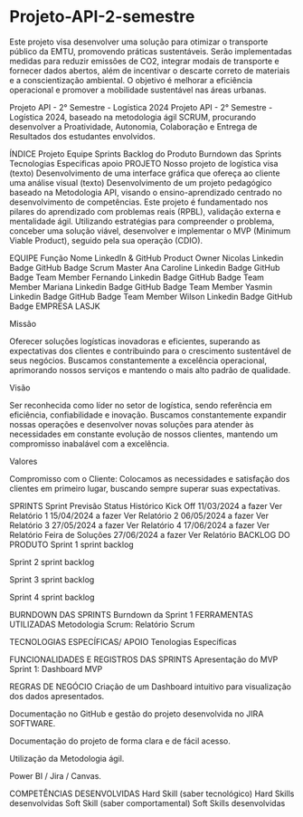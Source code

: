 # Projeto-API-2-semestre
Este projeto visa desenvolver uma solução para otimizar o transporte público da EMTU, promovendo práticas sustentáveis. Serão implementadas medidas para reduzir emissões de CO2, integrar modais de transporte e fornecer dados abertos, além de incentivar o descarte correto de materiais e a conscientização ambiental. O objetivo é melhorar a eficiência operacional e promover a mobilidade sustentável nas áreas urbanas.

Projeto API - 2° Semestre - Logística 2024
Projeto API - 2° Semestre - Logística 2024, baseado na metodologia ágil SCRUM, procurando desenvolver a Proatividade, Autonomia, Colaboração e Entrega de Resultados dos estudantes envolvidos.

ÍNDICE
Projeto
Equipe
Sprints
Backlog do Produto
Burndown das Sprints
Tecnologias Especificas apoio
PROJETO
Nosso projeto de logística visa (texto) Desenvolvimento de uma interface gráfica que ofereça ao cliente uma análise visual (texto) Desenvolvimento de um projeto pedagógico baseado na Metodologia API, visando o ensino-aprendizado centrado no desenvolvimento de competências. Este projeto é fundamentado nos pilares do aprendizado com problemas reais (RPBL), validação externa e mentalidade ágil. Utilizando estratégias para compreender o problema, conceber uma solução viável, desenvolver e implementar o MVP (Minimum Viable Product), seguido pela sua operação (CDIO).

EQUIPE
Função	Nome	LinkedIn & GitHub
Product Owner	Nicolas	Linkedin Badge GitHub Badge
Scrum Master	Ana Caroline	Linkedin Badge GitHub Badge
Team Member	Fernando	Linkedin Badge GitHub Badge
Team Member	Mariana	Linkedin Badge GitHub Badge
Team Member	Yasmin	Linkedin Badge GitHub Badge
Team Member	Wilson	Linkedin Badge GitHub Badge
EMPRESA
LASJK



Missão

Oferecer soluções logísticas inovadoras e eficientes, superando as expectativas dos clientes e contribuindo para o crescimento sustentável de seus negócios. Buscamos constantemente a excelência operacional, aprimorando nossos serviços e mantendo o mais alto padrão de qualidade.

Visão

Ser reconhecida como líder no setor de logística, sendo referência em eficiência, confiabilidade e inovação. Buscamos constantemente expandir nossas operações e desenvolver novas soluções para atender às necessidades em constante evolução de nossos clientes, mantendo um compromisso inabalável com a excelência.

Valores

Compromisso com o Cliente: Colocamos as necessidades e satisfação dos clientes em primeiro lugar, buscando sempre superar suas expectativas.

SPRINTS
Sprint	Previsão	Status	Histórico
Kick Off	11/03/2024	a fazer	Ver Relatório
1	15/04/2024	a fazer	Ver Relatório
2	06/05/2024	a fazer	Ver Relatório
3	27/05/2024	a fazer	Ver Relatório
4	17/06/2024	a fazer	Ver Relatório
Feira de Soluções	27/06/2024	a fazer	Ver Relatório
BACKLOG DO PRODUTO
Sprint 1
sprint backlog

Sprint 2
sprint backlog

Sprint 3
sprint backlog

Sprint 4
sprint backlog

BURNDOWN DAS SPRINTS
Burndown da Sprint 1
FERRAMENTAS UTILIZADAS
Metodologia Scrum:
Relatório Scrum

TECNOLOGIAS ESPECÍFICAS/ APOIO
Tenologias Específicas

FUNCIONALIDADES E REGISTROS DAS SPRINTS
Apresentação do MVP Sprint 1:
Dashboard MVP

REGRAS DE NEGÓCIO
Criação de um Dashboard intuitivo para visualização dos dados apresentados.

Documentação no GitHub e gestão do projeto desenvolvida no JIRA SOFTWARE.

Documentação do projeto de forma clara e de fácil acesso.

Utilização da Metodologia ágil.

Power BI / Jira / Canvas.

COMPETÊNCIAS DESENVOLVIDAS
Hard Skill (saber tecnológico)
Hard Skills desenvolvidas
Soft Skill (saber comportamental)
Soft Skills desenvolvidas

